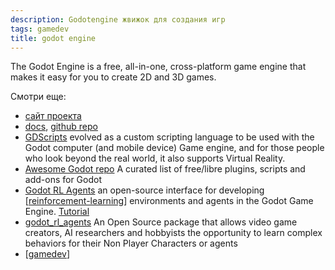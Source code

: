```yaml
---
description: Godotengine жвижок для создания игр
tags: gamedev
title: godot engine
---
```

The Godot Engine is a free, all-in-one, cross-platform game engine that makes it easy for you to create 2D and 3D games.

Смотри еще:

- [сайт проекта](https://godotengine.org/)
- [docs](https://docs.godotengine.org/en/stable/index.html#), [github repo](https://github.com/godotengine/godot)
- [GDScripts](https://gdscript.com/) evolved as a custom scripting language to be used with the Godot computer (and mobile device) Game engine, and for those people who look beyond the real world, it also supports Virtual Reality.
- [Awesome Godot repo](https://github.com/godotengine/awesome-godot) A curated list of free/libre plugins, scripts and add-ons for Godot
- [Godot RL Agents](https://edbeeching.github.io/papers/gdrl) an open-source interface for developing [[reinforcement-learning]] environments and agents in the Godot Game Engine. [Tutorial](https://lupoglaz.github.io/GodotAIGym/tutorial_basic.html)
- [godot_rl_agents](https://github.com/edbeeching/godot_rl_agents) An Open Source package that allows video game creators, AI researchers and hobbyists the opportunity to learn complex behaviors for their Non Player Characters or agents
- [[gamedev]]

[//begin]: # "Autogenerated link references for markdown compatibility"
[reinforcement-learning]: ../lists/reinforcement-learning "Reinforcement learning"
[gamedev]: ../lists/gamedev "Gamedev"
[//end]: # "Autogenerated link references"